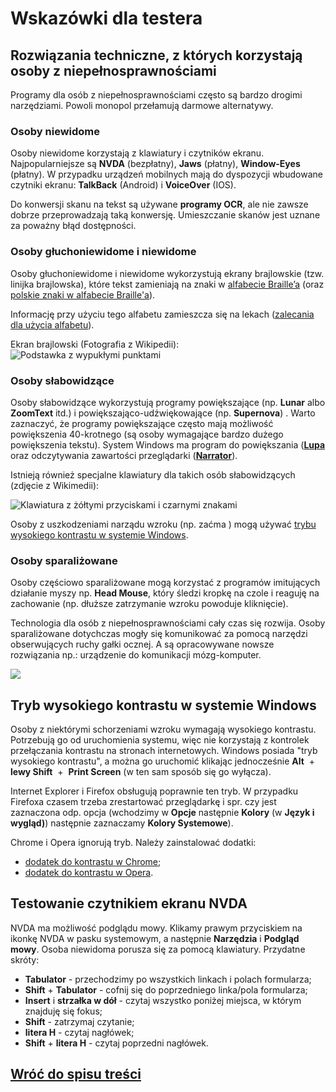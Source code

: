 # Wskazówki dla testera

## Rozwiązania techniczne, z których korzystają osoby z niepełnosprawnościami

Programy dla osób z niepełnosprawnościami często są bardzo drogimi narzędziami. Powoli monopol przełamują darmowe alternatywy.

### Osoby niewidome

Osoby niewidome korzystają z klawiatury i czytników ekranu. Najpopularniejsze są **NVDA** (bezpłatny), **Jaws** (płatny), **Window-Eyes** (płatny).
W przypadku urządzeń mobilnych mają do dyspozycji wbudowane czytniki ekranu: **TalkBack** (Android) i **VoiceOver** (IOS).

Do konwersji skanu na tekst są używane **programy OCR**, ale nie zawsze dobrze przeprowadzają taką konwersję. Umieszczanie skanów jest uznane za poważny błąd dostępności.

### Osoby głuchoniewidome i niewidome

Osoby głuchoniewidome i niewidome wykorzystują ekrany brajlowskie (tzw. linijka brajlowska), które tekst zamieniają na znaki w [alfabecie Braille’a](https://pl.wikipedia.org/wiki/Alfabet_Braille’a) (oraz [polskie znaki w alfabecie Braille'a](https://pl.wikipedia.org/wiki/Polski_alfabet_Braille’a)).

Informację przy użyciu tego alfabetu zamieszcza się na lekach ([zalecania dla użycia alfabetu](http://pzn.org.pl/stanowisko-polskiego-zwiazku-niewidomych-w-sprawie-napisow-w-brajlu-na-opakowaniach-lekow/)).

Ekran brajlowski (Fotografia z Wikipedii):
![Podstawka z wypukłymi punktami](https://upload.wikimedia.org/wikipedia/commons/4/4a/Plage-braille.jpg)

### Osoby słabowidzące

Osoby słabowidzące wykorzystują programy powiększające (np. **Lunar** albo **ZoomText** itd.) i powiększająco-udźwiękowające (np. **Supernova**) . Warto zaznaczyć, że programy powiększające często mają możliwość powiększenia 40-krotnego (są osoby wymagające bardzo dużego powiększenia tekstu). System Windows ma program do powiększania (**[Lupa](https://support.microsoft.com/pl-pl/help/11542/windows-use-magnifier-to-make-things-easier-to-see)** oraz odczytywania zawartości przeglądarki (**[Narrator](https://support.microsoft.com/pl-pl/help/4028598/windows-10-start-or-stop-narrator)**).

Istnieją również specjalne klawiatury dla takich osób słabowidzących (zdjęcie z Wikimedii):

![Klawiatura z żółtymi przyciskami i czarnymi znakami](https://upload.wikimedia.org/wikipedia/commons/0/0a/Hand-on-high-contrast-accessible-computer-keyboard.jpg)

Osoby z uszkodzeniami narządu wzroku (np. zaćma ) mogą używać [trybu wysokiego kontrastu w systemie Windows](https://support.microsoft.com/pl-pl/help/4026951/windows-10-turn-high-contrast-mode-on-or-off).

### Osoby sparaliżowane

Osoby częściowo sparaliżowane mogą korzystać z programów imitujących działanie myszy np. **Head Mouse**, który śledzi kropkę na czole i reaguję na zachowanie (np. dłuższe zatrzymanie wzroku powoduje kliknięcie).

Technologia dla osób z niepełnosprawnościami cały czas się rozwija. Osoby sparaliżowane dotychczas mogły się komunikować za pomocą narzędzi obserwujących ruchy gałki ocznej. A są opracowywane nowsze rozwiązania np.: urządzenie do komunikacji mózg-komputer.

[![](http://img.youtube.com/vi/9oka8hqsOzg/0.jpg)](http://www.youtube.com/watch?v=9oka8hqsOzg "Kliknij, aby przejść do kanału Youtube z filmem pokazującym obsługę komputera przy użyciu móżgu")

## Tryb wysokiego kontrastu w systemie Windows

Osoby z niektórymi schorzeniami wzroku wymagają wysokiego kontrastu. Potrzebują go od uruchomienia systemu, więc nie korzystają z kontrolek przełączania kontrastu na stronach internetowych.
Windows posiada "tryb wysokiego kontrastu", a można go uruchomić klikając jednocześnie **Alt**  +  **lewy Shift**  +  **Print Screen** (w ten sam sposób się go wyłącza).

Internet Explorer i Firefox obsługują poprawnie ten tryb. W przypadku Firefoxa czasem trzeba zrestartować przeglądarkę i spr. czy jest zaznaczona odp. opcja (wchodzimy w **Opcje** następnie **Kolory** (w **Język i wygląd)**) następnie zaznaczamy **Kolory Systemowe**).

Chrome i Opera ignorują tryb. Należy zainstalować dodatki:

- [dodatek do kontrastu w Chrome](https://chrome.google.com/webstore/detail/high-contrast/djcfdncoelnlbldjfhinnjlhdjlikmph);
- [dodatek do kontrastu w Opera](https://addons.opera.com/pl/extensions/details/dark-mode/).

## Testowanie czytnikiem ekranu NVDA

NVDA ma możliwość podglądu mowy. Klikamy prawym przyciskiem na ikonkę NVDA w pasku systemowym, a następnie **Narzędzia** i **Podgląd mowy**.
Osoba niewidoma porusza się za pomocą klawiatury. Przydatne skróty:

- **Tabulator** - przechodzimy po wszystkich linkach i polach formularza;
- **Shift** + **Tabulator** - cofnij się do poprzedniego linka/pola formularza;
- **Insert** i **strzałka w dół** - czytaj wszystko poniżej miejsca, w którym znajduję się fokus;
- **Shift** - zatrzymaj czytanie;
- **litera H** - czytaj nagłówek;
- **Shift** + **litera H** - czytaj poprzedni nagłówek.

## [Wróć do spisu treści](../README.md)
